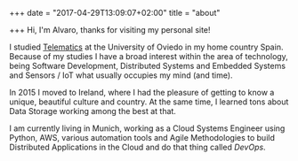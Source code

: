 +++
date = "2017-04-29T13:09:07+02:00"
title = "about"

+++
Hi, I'm Alvaro, thanks for visiting my personal site!

I studied [Telematics](https://en.wikipedia.org/wiki/Telematics) at the University of Oviedo in my home country Spain. Because of my studies I have a broad interest within the area of technology, being Software Development, Distributed Systems and Embedded Systems and Sensors / IoT what usually occupies my mind (and time).

In 2015 I moved to Ireland, where I had the pleasure of getting to know a unique, beautiful culture and country. At the same time, I learned tons about Data Storage working among the best at that.

I am currently living in Munich, working as a Cloud Systems Engineer using Python, AWS, various automation tools and Agile Methodologies to build Distributed Applications in the Cloud and do that thing called *DevOps*.

